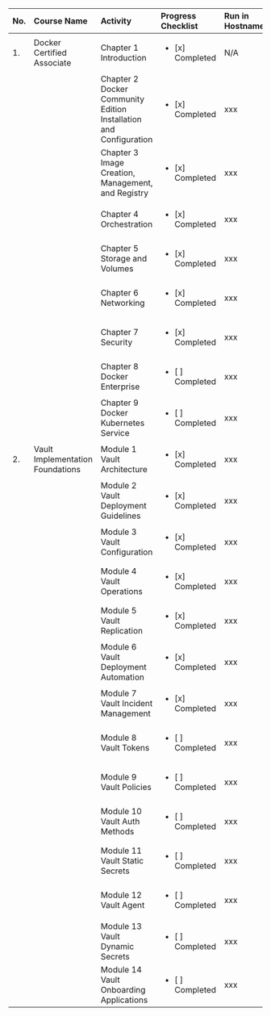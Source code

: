 | No. |  Course Name | Activity | Progress Checklist | Run in Hostname | Duration  | Notes  | Prerequisites |
|:-----|:--------------|:----------|:----------|:----------|:-----------|:--------|:---------------|
| 1. | Docker Certified Associate | Chapter 1 Introduction | <ul><li>[x] Completed</li></ul> | N/A |  11 Minute | Login Account presales-msi.outlook.com | Cloud Guru |
|   |  | Chapter 2 Docker Community Edition Installation and Configuration | <ul><li>[x] Completed</li></ul> | xxx |  3 hours 15 minute | N/A | N/A |
|   |  | Chapter 3 Image Creation, Management, and Registry | <ul><li>[x] Completed</li></ul> | xxx |  3 hours 15 minute | N/A | N/A |
|   |  | Chapter 4 Orchestration | <ul><li>[x] Completed</li></ul> | xxx |  3 hours  | N/A | N/A |
|   |  | Chapter 5 Storage and Volumes | <ul><li>[x] Completed</li></ul> | xxx |  2 hours | N/A | N/A |
|   |  | Chapter 6 Networking | <ul><li>[x] Completed</li></ul> | xxx |  2 hour | N/A | N/A |
|   |  | Chapter 7 Security | <ul><li>[x] Completed</li></ul> | xxx |  1 hour | N/A | N/A |
|   |  | Chapter 8 Docker Enterprise | <ul><li>[ ] Completed</li></ul> | xxx |  2 hours  | N/A | N/A |
|   |  | Chapter 9 Docker Kubernetes Service | <ul><li>[ ] Completed</li></ul> | xxx |  3 hours  | N/A | N/A |
| 2. | Vault Implementation Foundations | Module 1 Vault Architecture | <ul><li>[x] Completed</li></ul> | xxx |  1 hour  | N/A | N/A |
|   |   | Module 2 Vault Deployment Guidelines | <ul><li>[x] Completed</li></ul> | xxx |  2 hours  | N/A | N/A |
|   |   | Module 3 Vault Configuration | <ul><li>[x] Completed</li></ul> | xxx |  2 hours  | N/A | N/A |
|   |   | Module 4 Vault Operations | <ul><li>[x] Completed</li></ul> | xxx |  2 hours  | N/A | N/A |
|   |   | Module 5 Vault Replication | <ul><li>[x] Completed</li></ul> | xxx |  1 hour  | N/A | N/A |
|   |   | Module 6 Vault Deployment Automation | <ul><li>[x] Completed</li></ul> | xxx |  30 minutes  | N/A | N/A |
|   |   | Module 7 Vault Incident Management | <ul><li>[x] Completed</li></ul> | xxx |  30 minutes  | N/A | N/A |
|   |   | Module 8 Vault Tokens | <ul><li>[ ] Completed</li></ul> | xxx |  xxx  | N/A | N/A |
|   |   | Module 9 Vault Policies | <ul><li>[ ] Completed</li></ul> | xxx |  xxx  | N/A | N/A |
|   |   | Module 10 Vault Auth Methods | <ul><li>[ ] Completed</li></ul> | xxx |  xxx  | N/A | N/A |
|   |   | Module 11 Vault Static Secrets | <ul><li>[ ] Completed</li></ul> | xxx |  xxx  | N/A | N/A |
|   |   | Module 12 Vault Agent | <ul><li>[ ] Completed</li></ul> | xxx |  xxx  | N/A | N/A |
|   |   | Module 13 Vault Dynamic Secrets | <ul><li>[ ] Completed</li></ul> | xxx |  xxx  | N/A | N/A |
|   |   | Module 14 Vault Onboarding Applications | <ul><li>[ ] Completed</li></ul> | xxx |  xxx  | N/A | N/A |